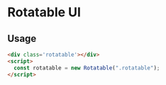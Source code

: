 # Rotatable UI

## Usage

```html
<div class='rotatable'></div>
<script>
  const rotatable = new Rotatable(".rotatable");
</script>
```
